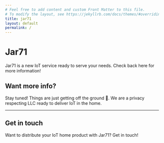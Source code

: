 ```yaml
---
# Feel free to add content and custom Front Matter to this file.
# To modify the layout, see https://jekyllrb.com/docs/themes/#overriding-theme-defaults
title: jar71
layout: default
permalink: /
---
```


# Jar71

Jar71 is a new IoT service ready to serve your needs. Check back here for more information!

## Want more info?

Stay tuned! Things are just getting off the ground 🚀. We are a privacy respecting LLC ready to deliver IoT in the home.

***

## Get in touch

Want to distribute your IoT home product with Jar71? Get in touch!